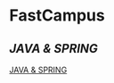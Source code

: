 # FastCampus

## *JAVA & SPRING*
[JAVA & SPRING][javaspringlink]

[javaspringlink]: https://github.com/kimhyeyun/FastCampus/tree/main/JavaSpring
